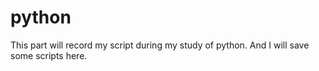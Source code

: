 python
======
This part will record my script during my study of python.
And I will save some scripts here.
